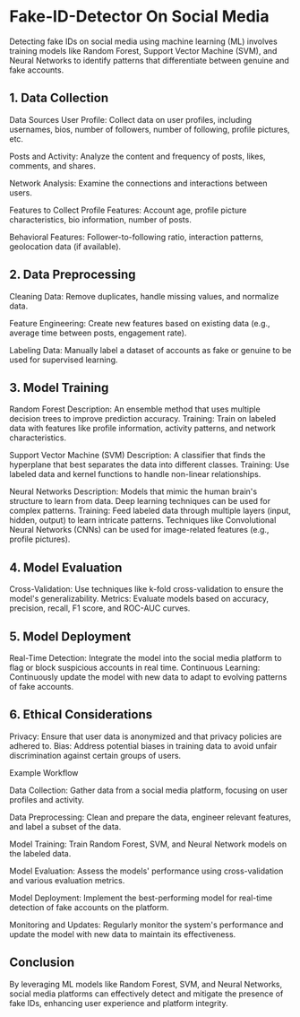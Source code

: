 # Fake-ID-Detector On Social Media
Detecting fake IDs on social media using machine learning (ML) involves training models like Random Forest, Support Vector Machine (SVM), and Neural Networks to identify patterns that differentiate between genuine and fake accounts.

## 1. Data Collection
Data Sources
User Profile: 
Collect data on user profiles, including usernames, bios, number of followers, number of following, profile pictures, etc.

Posts and Activity: Analyze the content and frequency of posts, likes, comments, and shares.

Network Analysis: Examine the connections and interactions between users.

Features to Collect
Profile Features: Account age, profile picture characteristics, bio information, number of posts.

Behavioral Features: Follower-to-following ratio, interaction patterns, geolocation data (if available).
## 2. Data Preprocessing
Cleaning Data: Remove duplicates, handle missing values, and normalize data.

Feature Engineering: Create new features based on existing data (e.g., average time between posts, engagement rate).

Labeling Data: Manually label a dataset of accounts as fake or genuine to be used for supervised learning.
## 3. Model Training
Random Forest
Description: An ensemble method that uses multiple decision trees to improve prediction accuracy.
Training: Train on labeled data with features like profile information, activity patterns, and network characteristics.

Support Vector Machine (SVM)
Description: A classifier that finds the hyperplane that best separates the data into different classes.
Training: Use labeled data and kernel functions to handle non-linear relationships.

Neural Networks
Description: Models that mimic the human brain's structure to learn from data. Deep learning techniques can be used for complex patterns.
Training: Feed labeled data through multiple layers (input, hidden, output) to learn intricate patterns. Techniques like Convolutional Neural Networks (CNNs) can be used for image-related features (e.g., profile pictures).
## 4. Model Evaluation
Cross-Validation: Use techniques like k-fold cross-validation to ensure the model's generalizability.
Metrics: Evaluate models based on accuracy, precision, recall, F1 score, and ROC-AUC curves.
## 5. Model Deployment
Real-Time Detection: Integrate the model into the social media platform to flag or block suspicious accounts in real time.
Continuous Learning: Continuously update the model with new data to adapt to evolving patterns of fake accounts.
## 6. Ethical Considerations
Privacy: Ensure that user data is anonymized and that privacy policies are adhered to.
Bias: Address potential biases in training data to avoid unfair discrimination against certain groups of users.

Example Workflow

Data Collection: Gather data from a social media platform, focusing on user profiles and activity.

Data Preprocessing: Clean and prepare the data, engineer relevant features, and label a subset of the data.

Model Training: Train Random Forest, SVM, and Neural Network models on the labeled data.

Model Evaluation: Assess the models' performance using cross-validation and various evaluation metrics.

Model Deployment: Implement the best-performing model for real-time detection of fake accounts on the platform.

Monitoring and Updates: Regularly monitor the system's performance and update the model with new data to maintain its effectiveness.

## Conclusion

By leveraging ML models like Random Forest, SVM, and Neural Networks, social media platforms can effectively detect and mitigate the presence of fake IDs, enhancing user experience and platform integrity.
